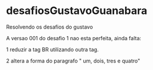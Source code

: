 # desafiosGustavoGuanabara

Resolvendo os desafios do gustavo

A versao 001 do desafio 1 nao esta perfeita, ainda falta:

1 reduzir a tag BR utilizando outra tag.

2 altera a forma do paragrafo " um, dois, tres e quatro"
